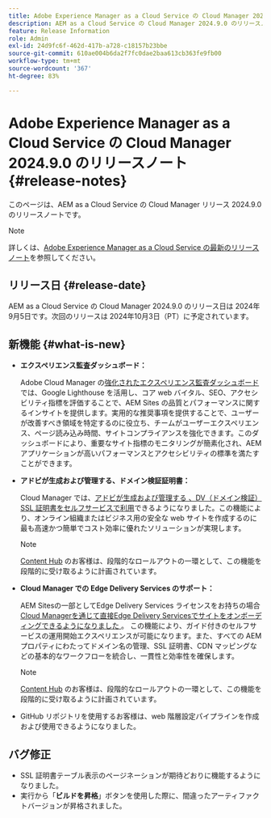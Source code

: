 ```yaml
---
title: Adobe Experience Manager as a Cloud Service の Cloud Manager 2024.9.0 のリリースノート
description: AEM as a Cloud Service の Cloud Manager 2024.9.0 のリリースノートについて説明します。
feature: Release Information
role: Admin
exl-id: 24d9fc6f-462d-417b-a728-c18157b23bbe
source-git-commit: 610ae004b6da2f7fc0dae2baa613cb363fe9fb00
workflow-type: tm+mt
source-wordcount: '367'
ht-degree: 83%

---
```


# Adobe Experience Manager as a Cloud Service の Cloud Manager 2024.9.0 のリリースノート {#release-notes}

このページは、AEM as a Cloud Service の Cloud Manager リリース 2024.9.0 のリリースノートです。

>[!NOTE]
>
>詳しくは、[Adobe Experience Manager as a Cloud Service の最新のリリースノート](/help/release-notes/release-notes-cloud/release-notes-current.md)を参照してください。

## リリース日 {#release-date}

AEM as a Cloud Service の Cloud Manager 2024.9.0 のリリース日は 2024年9月5日です。次回のリリースは 2024年10月3日（PT）に予定されています。

## 新機能 {#what-is-new}

* **エクスペリエンス監査ダッシュボード：**

  Adobe Cloud Manager の[強化されたエクスペリエンス監査ダッシュボード](/help/implementing/cloud-manager/experience-audit-dashboard.md)では、Google Lighthouse を活用し、コア web バイタル、SEO、アクセシビリティ指標を評価することで、AEM Sites の品質とパフォーマンスに関するインサイトを提供します。実用的な推奨事項を提供することで、ユーザーが改善すべき領域を特定するのに役立ち、チームがユーザーエクスペリエンス、ページ読み込み時間、サイトコンプライアンスを強化できます。このダッシュボードにより、重要なサイト指標のモニタリングが簡素化され、AEM アプリケーションが高いパフォーマンスとアクセシビリティの標準を満たすことができます。

* **アドビが生成および管理する、ドメイン検証証明書：**

  Cloud Manager では、[アドビが生成および管理する 、DV（ドメイン検証）SSL 証明書をセルフサービスで利用](/help/implementing/cloud-manager/managing-ssl-certifications/add-ssl-certificate.md)できるようになりました。この機能により、オンライン組織またはビジネス用の安全な web サイトを作成するのに最も高速かつ簡単でコスト効率に優れたソリューションが実現します。<!-- CMGR-52403 -->

  >[!NOTE]
  >
  >[Content Hub](/help/assets/product-overview.md) のお客様は、段階的なロールアウトの一環として、この機能を段階的に受け取るように計画されています。

* **Cloud Manager での Edge Delivery Services のサポート：**

  AEM Sitesの一部としてEdge Delivery Services ライセンスをお持ちの場合 [Cloud Managerを通じて直接Edge Delivery Servicesでサイトをオンボーディングできるようになりました ](/help/implementing/cloud-manager/edge-delivery-services.md)。 この機能により、ガイド付きのセルフサービスの運用開始エクスペリエンスが可能になります。また、すべての AEM プロパティにわたってドメイン名の管理、SSL 証明書、CDN マッピングなどの基本的なワークフローを統合し、一貫性と効率性を確保します。<!-- CMGR-49859 -->

  >[!NOTE]
  >
  >[Content Hub](/help/assets/product-overview.md) のお客様は、段階的なロールアウトの一環として、この機能を段階的に受け取るように計画されています。

* GitHub リポジトリを使用するお客様は、web 階層設定パイプラインを作成および使用できるようになりました。<!--( KEEP IN? SP: YES CMGR-59046 and Slack https://cq-dev.slack.com/archives/C07LFP5BZ2L/p1725407057847379 ) -->

<!--
## Early adoption program {#early-adoption}

For a chance to test some upcoming features, be a part of Adobe's early adoption program. -->


## バグ修正

* SSL 証明書テーブル表示のページネーションが期待どおりに機能するようになりました。<!-- (CMGR-60804 - [UI] Pagination doesn't work for ssl certificates) -->
* 実行から「**ビルドを昇格**」ボタンを使用した際に、間違ったアーティファクトバージョンが昇格されました。<!-- ( KEEP IN? SP: YES CMGR-59519 and Slack https://cq-dev.slack.com/archives/C07LFPN2R08/p1725408253474129 ) -->

<!-- * Slack message says next release? SP: REMOVE (Leave in for now) SSL Certificates table in Cloud Manager now enables pagination in the user experience. ( https://jira.corp.adobe.com/browse/CMGR-61041 and Slack https://cq-dev.slack.com/archives/C07LFRE9QJU/p1725408553760009 ) --<>
